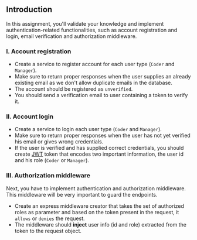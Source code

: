 ## Introduction

In this assignment, you'll validate your knowledge and implement authentication-related functionalities, such as account registration and login, email verification and authorization middleware.


### I. Account registration
- Create a service to register account for each user type (`Coder` and `Manager`).
- Make sure to return proper responses when the user supplies an already existing email as we don't allow duplicate emails in the database.
- The account should be registered as `unverified`.
- You should send a verification email to user containing a token to verify it.

### II. Account login
- Create a service to login each user type (`Coder` and `Manager`).
- Make sure to return proper responses when the user has not yet verified his email or gives wrong credentials.
- If the user is verified and has supplied correct credentials, you should create [JWT](https://jwt.io/) token that encodes two important information, the user id and his role (`Coder` or `Manager`).

### III. Authorization middleware
Next, you have to implement authentication and authorization middleware.
This middleware will be very important to guard the endpoints.
- Create an express middleware creator that takes the set of authorized roles as parameter and
  based on the token present in the request, it `allows` or `denies` the request.
- The middleware should **inject** user info (id and role) extracted from the token to the request object.

